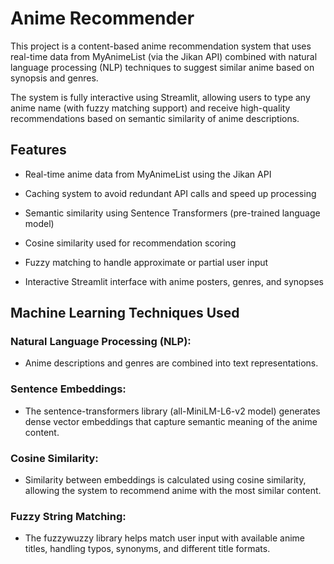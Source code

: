 # Anime Recommender
This project is a content-based anime recommendation system that uses real-time data from MyAnimeList (via the Jikan API) combined with natural language processing (NLP) techniques to suggest similar anime based on synopsis and genres.

The system is fully interactive using Streamlit, allowing users to type any anime name (with fuzzy matching support) and receive high-quality recommendations based on semantic similarity of anime descriptions.

## Features
- Real-time anime data from MyAnimeList using the Jikan API

- Caching system to avoid redundant API calls and speed up processing

- Semantic similarity using Sentence Transformers (pre-trained language model)

- Cosine similarity used for recommendation scoring

- Fuzzy matching to handle approximate or partial user input

- Interactive Streamlit interface with anime posters, genres, and synopses

## Machine Learning Techniques Used
### Natural Language Processing (NLP):
- Anime descriptions and genres are combined into text representations.

### Sentence Embeddings:
- The sentence-transformers library (all-MiniLM-L6-v2 model) generates dense vector embeddings that capture semantic meaning of the anime content.

### Cosine Similarity:
- Similarity between embeddings is calculated using cosine similarity, allowing the system to recommend anime with the most similar content.

### Fuzzy String Matching:
- The fuzzywuzzy library helps match user input with available anime titles, handling typos, synonyms, and different title formats.


